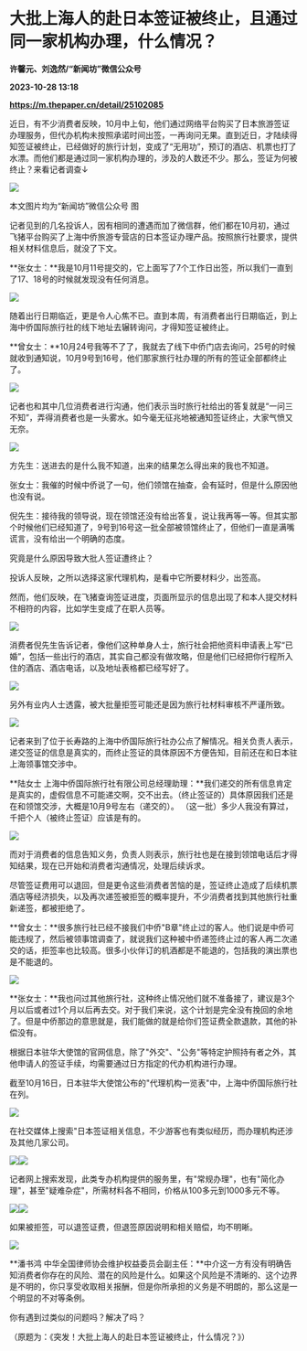 # 大批上海人的赴日本签证被终止，且通过同一家机构办理，什么情况？
**许馨元、刘逸然/“新闻坊”微信公众号**

**2023-10-28 13:18**

**https://m.thepaper.cn/detail/25102085**

近日，有不少消费者反映，10月中上旬，他们通过网络平台购买了日本旅游签证办理服务，但代办机构未按照承诺时间出签，一再询问无果。直到近日，才陆续得知签证被终止，已经做好的旅行计划，变成了“无用功”，预订的酒店、机票也打了水漂。而他们都是通过同一家机构办理的，涉及的人数还不少。那么，签证为何被终止？来看记者调查↓

![](https://imagecloud.thepaper.cn/thepaper/image/276/67/698.jpg)

本文图片均为“新闻坊”微信公众号 图

记者见到的几名投诉人，因有相同的遭遇而加了微信群，他们都在10月初，通过飞猪平台购买了上海中侨旅游专营店的日本签证办理产品。按照旅行社要求，提供相关材料信息后，就没了下文。

**张女士：**我是10月11号提交的，它上面写了7个工作日出签，所以我们一直到了17、18号的时候就发现没有任何消息。

![](https://imagecloud.thepaper.cn/thepaper/image/276/67/699.jpg)

随着出行日期临近，更是令人心焦不已。直到本周，有消费者出行日期临近，到上海中侨国际旅行社的线下地址去辗转询问，才得知签证被终止。

**曾女士：**10月24号我等不了了，我就去了线下中侨门店去询问，25号的时候就收到通知说，10月9号到16号，他们那家旅行社办理的所有的签证全部都终止了。

![](https://imagecloud.thepaper.cn/thepaper/image/276/67/700.jpg)

记者也和其中几位消费者进行沟通，他们表示当时旅行社给出的答复就是“一问三不知”，弄得消费者也是一头雾水。如今毫无征兆地被通知签证终止，大家气愤又无奈。

![](https://imagecloud.thepaper.cn/thepaper/image/276/67/701.jpg)

方先生：送进去的是什么我不知道，出来的结果怎么得出来的我也不知道。

张女士：我催的时候中侨说了一句，他们领馆在抽查，会有延时，但是什么原因他也没有说。

倪先生：接待我的领导说，现在领馆还没有给出答复，说让我再等一等。但其实那个时候他们已经知道了，9号到16号这一批全部被领馆终止了，但他们一直是满嘴谎言，没有给出一个明确的态度。

究竟是什么原因导致大批人签证遭终止？

投诉人反映，之所以选择这家代理机构，是看中它所要材料少，出签高。

然而，他们反映，在飞猪查询签证进度，页面所显示的信息出现了和本人提交材料不相符的内容，比如学生变成了在职人员等。

![](https://imagecloud.thepaper.cn/thepaper/image/276/67/702.jpg)

消费者倪先生告诉记者，像他们这种单身人士，旅行社会把他资料申请表上写“已婚”，包括一些出行的酒店，其实自己都没有做攻略，但是他们已经把你行程所入住的酒店、酒店电话，以及地址表格都已经写好了。

![](https://imagecloud.thepaper.cn/thepaper/image/276/67/703.jpg)

另外有业内人士透露，被大批量拒签可能还是因为旅行社材料审核不严谨所致。

![](https://imagecloud.thepaper.cn/thepaper/image/276/67/705.jpg)

记者来到了位于长寿路的上海中侨国际旅行社办公点了解情况。相关负责人表示，递交签证的信息是真实的，而终止签证的具体原因不方便告知，目前还在和日本驻上海领事馆交涉中。

**陆女士 上海中侨国际旅行社有限公司总经理助理：**我们递交的所有信息肯定是真实的，虚假信息不可能递交啊，交不出去。（终止签证的）具体原因我们还是在和领馆交涉，大概是10月9号左右（递交的）。 （这一批）多少人我没有算过，千把个人（被终止签证）应该是有的。

![](https://imagecloud.thepaper.cn/thepaper/image/276/67/706.jpg)

而对于消费者的信息告知义务，负责人则表示，旅行社也是在接到领馆电话后才得知结果，现在已开始和消费者沟通情况，处理后续诉求。

尽管签证费用可以退回，但是更令这些消费者苦恼的是，签证终止造成了后续机票酒店等经济损失，以及再次递签被拒签的概率提升，不少消费者找到其他旅行社重新递签，都被拒绝了。

**曾女士：**很多旅行社已经不接我们中侨"B章"终止过的客人。他们说是中侨可能违规了，然后被领事馆调查了，就说我们这种被中侨递签终止过的客人再二次递交的话，拒签率也比较高。很多小伙伴订的机酒都是不能退的，包括我的演出票也是不能退的。

![](https://imagecloud.thepaper.cn/thepaper/image/276/67/707.jpg)

**张女士：**我也问过其他旅行社，这种终止情况他们就不准备接了，建议是3个月以后或者过1个月以后再去交。对于我们来说，这个计划是完全没有挽回的余地了。但是中侨那边的意思就是，我们能做的就是给你们签证费全款退款，其他的补偿没有。

根据日本驻华大使馆的官网信息，除了"外交"、"公务"等特定护照持有者之外，其他申请人的签证手续，均需要通过日方指定的代办机构进行办理。

截至10月16日，日本驻华大使馆公布的"代理机构一览表"中，上海中侨国际旅行社在列。

![](https://imagecloud.thepaper.cn/thepaper/image/276/67/708.jpg)

在社交媒体上搜索"日本签证相关信息，不少游客也有类似经历，而办理机构还涉及其他几家公司。

![](https://imagecloud.thepaper.cn/thepaper/image/276/67/709.jpg)![](https://imagecloud.thepaper.cn/thepaper/image/276/67/710.jpg)

记者网上搜索发现，此类专办机构提供的服务里，有"常规办理"，也有"简化办理"，甚至"疑难杂症"，所需材料各不相同，价格从100多元到1000多元不等。

![](https://imagecloud.thepaper.cn/thepaper/image/276/67/711.jpg)![](https://imagecloud.thepaper.cn/thepaper/image/276/67/712.jpg)

如果被拒签，可以退签证费，但退签原因说明和相关赔偿，均不明晰。

![](https://imagecloud.thepaper.cn/thepaper/image/276/67/713.jpg)

**潘书鸿 中华全国律师协会维护权益委员会副主任：**中介这一方有没有明确告知消费者你存在的风险、潜在的风险是什么。如果这个风险是不清晰的、这个边界是不明的，你只享受收取相关报酬，但是你所承担的义务是不明朗的，那么这是一个明显的不对等条例。

你有遇到过类似的问题吗？解决了吗？

（原题为：《突发！大批上海人的赴日本签证被终止，什么情况？》）